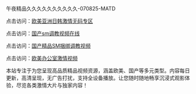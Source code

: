 午夜精品久久久久久久久久久久-070825-MATD

点击访问：<a href="https://heiliaoe8ajia.pages.dev">欧美亚洲日韩激情无码专区</a>

点击访问：<a href="https://heiliaoxqkkct.pages.dev">国产sm调教视频在线</a>

点击访问：<a href="https://heiliaoxwd5i8.pages.dev">国产精品SM捆绑调教视频</a>

点击访问：<a href="https://heiliaowzu4ur.pages.dev">欧美办公室激情视频</a>

本站专注于为您呈现高品质精品视频资源，涵盖欧美、国产等多元类型。内容每日更新，高清呈现，无广告打扰，支持全设备播放。让您随时随地畅享沉浸式观影体验，尽览各类激情大片与独家内容！

<span style="display:none;">[Canonical link](https://github.com/xc070825/xc02 ）</span>
